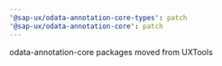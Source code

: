 ```yaml
---
'@sap-ux/odata-annotation-core-types': patch
'@sap-ux/odata-annotation-core': patch
---
```


odata-annotation-core packages moved from UXTools
